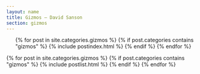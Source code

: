 ```yaml
---
layout: name
title: Gizmos — David Sanson
section: gizmos
---
```


<article class="postindex">
    
<ul id="postindex">
{% for post in site.categories.gizmos %}
{% if post.categories contains "gizmos" %}
{% include postindex.html %}
{% endif %}
{% endfor %}
</ul>

</article>

{% for post in site.categories.gizmos %}
{% if post.categories contains "gizmos" %}
{% include postlist.html %}
{% endif %}
{% endfor %}

